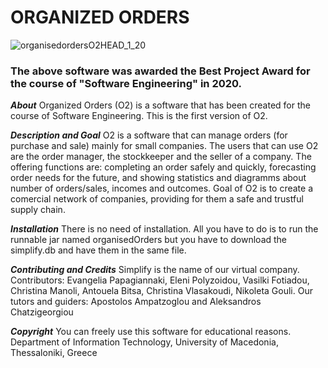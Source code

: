 # ORGANIZED ORDERS

![organisedordersO2HEAD_1_20](https://user-images.githubusercontent.com/64464819/212058813-34012e12-535a-41f4-8e2d-cb66df17a779.jpg)


### The above software was awarded the **Best Project Award** for the course of "Software Engineering" in 2020.

***About***
Organized Orders (O2) is a software that has been created for the course of Software Engineering.
This is the first version of O2. 

***Description and Goal***
O2 is a software that can manage orders (for purchase and sale) mainly for small companies.
The users that can use O2 are the order manager, the stockkeeper and the seller of a company.
The offering functions are: completing an order safely and quickly, forecasting order needs for 
the future, and showing statistics and diagramms about number of orders/sales, incomes and outcomes.
Goal of O2 is to create a comercial network of companies, providing for them a safe and trustful supply chain.

***Installation***
There is no need of installation. All you have to do is to run the runnable jar named organisedOrders but you have to download the simplify.db and have them in the same file.

***Contributing and Credits***
Simplify is the name of our virtual company.
Contributors: Evangelia Papagiannaki, Eleni Polyzoidou, Vasilki Fotiadou, Christina Manoli, 
		Antouela Bitsa, Christina Vlasakoudi, Nikoleta Gouli.
Our tutors and guiders: Apostolos Ampatzoglou and Aleksandros Chatzigeorgiou

***Copyright***
You can freely use this software for educational reasons.
Department of Information Technology,
University of Macedonia, Thessaloniki, Greece
